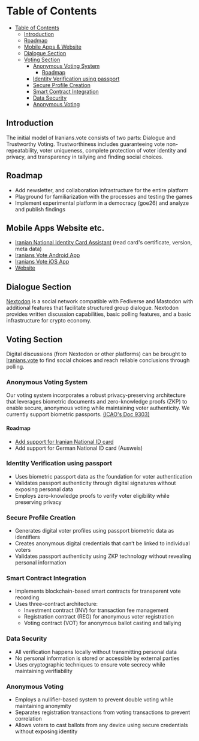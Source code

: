 # Table of Contents
- [Table of Contents](#table-of-contents)
  - [Introduction](#introduction)
  - [Roadmap](#roadmap)
  - [Mobile Apps & Website](#mobile-apps-website-etc)
  - [Dialogue Section](#dialogue-section)
  - [Voting Section](#voting-section)
    - [Anonymous Voting System](#anonymous-voting-system)
      - [Roadmap](#roadmap-1)
    - [Identity Verification using passport](#identity-verification-using-passport)
    - [Secure Profile Creation](#secure-profile-creation)
    - [Smart Contract Integration](#smart-contract-integration)
    - [Data Security](#data-security)
    - [Anonymous Voting](#anonymous-voting)

## Introduction
The initial model of Iranians.vote consists of two parts: Dialogue and Trustworthy Voting. Trustworthiness includes guaranteeing vote non-repeatability, voter uniqueness, complete protection of voter identity and privacy, and transparency in tallying and finding social choices.

## Roadmap
* Add newsletter, and collaboration infrastructure for the entire platform  
* Playground for familiarization with the processes and testing the games  
* Implement experimental platform in a democracy (goe26) and analyze and publish findings

## Mobile Apps Website etc. 
* [Iranian National Identity Card Assistant](https://github.com/Iranians-Vote-Digital-Democracy/INIDCA) (read card's certificate, version, meta data)
* [Iranians Vote Android App](https://github.com/Iranians-Vote-Digital-Democracy/iranians-vote-android)
* [Iranians Vote iOS App](https://github.com/Iranians-Vote-Digital-Democracy/iranians-vote-ios)
* [Website](https://github.com/Iranians-Vote-Digital-Democracy/iranians.vote)
  
## Dialogue Section
[Nextodon](https://github.com/tcfev/Nextodon) is a social network compatible with Fediverse and Mastodon with additional features that facilitate structured group dialogue. Nextodon provides written discussion capabilities, basic polling features, and a basic infrastructure for crypto economy.

## Voting Section
Digital discussions (from Nextodon or other platforms) can be brought to [Iranians.vote](https://iranians.vote) to find social choices and reach reliable conclusions through polling.


### Anonymous Voting System
Our voting system incorporates a robust privacy-preserving architecture that leverages biometric documents and zero-knowledge proofs (ZKP) to enable secure, anonymous voting while maintaining voter authenticity. We currently support biometric passports. [(ICAO's Doc 9303)](https://www.icao.int/publications/documents/9303_p9_cons_en.pdf)

#### Roadmap
- [Add support for Iranian National ID card](https://github.com/Iranians-Vote-Digital-Democracy/INID/blob/main/README.md)
- Add support for German National ID card (Ausweis)
  
### Identity Verification using passport
- Uses biometric passport data as the foundation for voter authentication
- Validates passport authenticity through digital signatures without exposing personal data
- Employs zero-knowledge proofs to verify voter eligibility while preserving privacy

### Secure Profile Creation
- Generates digital voter profiles using passport biometric data as identifiers
- Creates anonymous digital credentials that can’t be linked to individual voters
- Validates passport authenticity using ZKP technology without revealing personal information

### Smart Contract Integration
- Implements blockchain-based smart contracts for transparent vote recording
- Uses three-contract architecture:
  - Investment contract (INV) for transaction fee management
  - Registration contract (REG) for anonymous voter registration
  - Voting contract (VOT) for anonymous ballot casting and tallying

### Data Security
- All verification happens locally without transmitting personal data
- No personal information is stored or accessible by external parties
- Uses cryptographic techniques to ensure vote secrecy while maintaining verifiability

### Anonymous Voting
- Employs a nullifier-based system to prevent double voting while maintaining anonymity
- Separates registration transactions from voting transactions to prevent correlation
- Allows voters to cast ballots from any device using secure credentials without exposing identity
